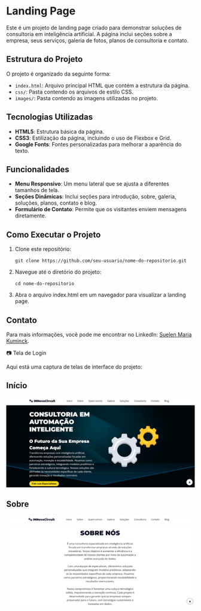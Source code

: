 # Landing Page

Este é um projeto de landing page criado para demonstrar soluções de consultoria em inteligência artificial. A página inclui seções sobre a empresa, seus serviços, galeria de fotos, planos de consultoria e contato.

## Estrutura do Projeto

O projeto é organizado da seguinte forma:

- `index.html`: Arquivo principal HTML que contém a estrutura da página.
- `css/`: Pasta contendo os arquivos de estilo CSS.
- `images/`: Pasta contendo as imagens utilizadas no projeto.

## Tecnologias Utilizadas

- **HTML5**: Estrutura básica da página.
- **CSS3**: Estilização da página, incluindo o uso de Flexbox e Grid.
- **Google Fonts**: Fontes personalizadas para melhorar a aparência do texto.

## Funcionalidades

- **Menu Responsivo**: Um menu lateral que se ajusta a diferentes tamanhos de tela.
- **Seções Dinâmicas**: Inclui seções para introdução, sobre, galeria, soluções, planos, contato e blog.
- **Formulário de Contato**: Permite que os visitantes enviem mensagens diretamente.

## Como Executar o Projeto

1. Clone este repositório:
  
       git clone https://github.com/seu-usuario/nome-do-repositorio.git

2. Navegue até o diretório do projeto:
   
       cd nome-do-repositorio

4. Abra o arquivo index.html em um navegador para visualizar a landing page.

## Contato

Para mais informações, você pode me encontrar no LinkedIn: [Suelen Maria Kuminck](https://www.linkedin.com/in/suelen-maria-kuminck/).

📷 Tela de Login

Aqui está uma captura de telas de interface do projeto:

## Início
![Tela de Login](landing_page/images/start.jpg)

## Sobre
![Tela de Login](landing_page/images/on.jpg)


